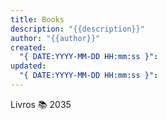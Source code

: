 ```yaml
---
title: Books
description: "{{description}}"
author: "{{author}}"
created:
  "{ DATE:YYYY-MM-DD HH:mm:ss }": 
updated:
  "{ DATE:YYYY-MM-DD HH:mm:ss }":
---
```



Livros 📚  2035

